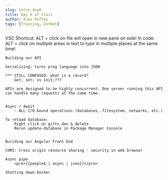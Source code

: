```yaml
---
slug: intro-day6
title: Day 6 of Class 
author: Alex Roffey
tags: [Training, DotNet]
---
```


VSC Shortcut: ALT + click on file will open in new pane on side!
In code: ALT + click on multiple areas in text to type in multiple places at the same time!


	Building our API
	
	Serializing: turns prog language into JSON
	
	*** STILL CONFUSED: what is a record?
		Get; set; vs init;???
	
	APIs are designed to be highly concurrent. One server running this API can handle many requests at the same time.
	
	
	Async / Await
		- ALL I/O bound operations (databases, filesystem, networks, etc.)
	
	To reload database:
		Right click on gifts_dev & delete
		Rerun update-database in Package Manager Console
	
	
	Building our Angular Front End
	
	CORS: Cross origin resource sharing - security in web browser
	
	Async pipe 
		<pre>{{people$ | async | json}}</pre>
		
	Shutting down Docker

